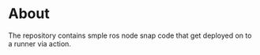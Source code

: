 # About

The repository contains smple ros node snap code that get deployed on to a runner via action.
